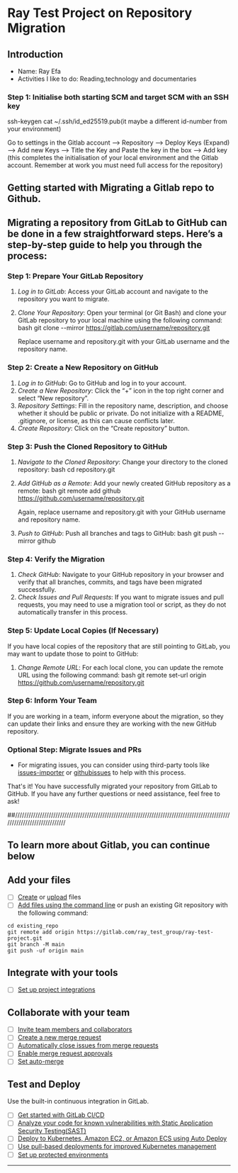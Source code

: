 # Ray Test Project on Repository Migration

## Introduction

* Name: Ray Efa
* Activities I like to do: Reading,technology and documentaries

### Step 1: Initialise both starting SCM and target SCM with an SSH key
   
   ssh-keygen
   cat ~/.ssh/id_ed25519.pub(it maybe a different id-number from your environment)

   Go to settings in the Gitlab account --> Repository --> Deploy Keys (Expand) --> Add new Keys --> Title the Key and Paste the key in the box --> Add key (this completes the initialisation of your local environment and the Gitlab account. Remember at work you must need full access for the repository)


## Getting started with Migrating a Gitlab repo to Github.

## Migrating a repository from GitLab to GitHub can be done in a few straightforward steps. Here’s a step-by-step guide to help you through the process:


### Step 1: Prepare Your GitLab Repository
1. *Log in to GitLab*: Access your GitLab account and navigate to the repository you want to migrate.
2. *Clone Your Repository*: Open your terminal (or Git Bash) and clone your GitLab repository to your local machine using the following command:
   bash
   git clone --mirror https://gitlab.com/username/repository.git
   
   Replace username and repository.git with your GitLab username and the repository name.

### Step 2: Create a New Repository on GitHub
1. *Log in to GitHub*: Go to GitHub and log in to your account.
2. *Create a New Repository*: Click the “+” icon in the top right corner and select “New repository”.
3. *Repository Settings*: Fill in the repository name, description, and choose whether it should be public or private. Do not initialize with a README, .gitignore, or license, as this can cause conflicts later.
4. *Create Repository*: Click on the “Create repository” button.

### Step 3: Push the Cloned Repository to GitHub
1. *Navigate to the Cloned Repository*: Change your directory to the cloned repository:
   bash
   cd repository.git
   
2. *Add GitHub as a Remote*: Add your newly created GitHub repository as a remote:
   bash
   git remote add github https://github.com/username/repository.git
   
   Again, replace username and repository.git with your GitHub username and repository name.
3. *Push to GitHub*: Push all branches and tags to GitHub:
   bash
   git push --mirror github
   

### Step 4: Verify the Migration
1. *Check GitHub*: Navigate to your GitHub repository in your browser and verify that all branches, commits, and tags have been migrated successfully.
2. *Check Issues and Pull Requests*: If you want to migrate issues and pull requests, you may need to use a migration tool or script, as they do not automatically transfer in this process.

### Step 5: Update Local Copies (If Necessary)
If you have local copies of the repository that are still pointing to GitLab, you may want to update those to point to GitHub:
1. *Change Remote URL*: For each local clone, you can update the remote URL using the following command:
   bash
   git remote set-url origin https://github.com/username/repository.git
   

### Step 6: Inform Your Team
If you are working in a team, inform everyone about the migration, so they can update their links and ensure they are working with the new GitHub repository.

### Optional Step: Migrate Issues and PRs
- For migrating issues, you can consider using third-party tools like [issues-importer](https://github.com/marketplace/actions/issues-importer) or [githubissues](https://github.com/jenniferbland/github-issues) to help with this process.

That's it! You have successfully migrated your repository from GitLab to GitHub. If you have any further questions or need assistance, feel free to ask!


##//////////////////////////////////////////////////////////////////////////////////////////////////////////////////////////

## To learn more about Gitlab, you can continue below

## Add your files

- [ ] [Create](https://docs.gitlab.com/ee/user/project/repository/web_editor.html#create-a-file) or [upload](https://docs.gitlab.com/ee/user/project/repository/web_editor.html#upload-a-file) files
- [ ] [Add files using the command line](https://docs.gitlab.com/ee/gitlab-basics/add-file.html#add-a-file-using-the-command-line) or push an existing Git repository with the following command:

```
cd existing_repo
git remote add origin https://gitlab.com/ray_test_group/ray-test-project.git
git branch -M main
git push -uf origin main
```

## Integrate with your tools

- [ ] [Set up project integrations](https://gitlab.com/ray_test_group/ray-test-project/-/settings/integrations)

## Collaborate with your team

- [ ] [Invite team members and collaborators](https://docs.gitlab.com/ee/user/project/members/)
- [ ] [Create a new merge request](https://docs.gitlab.com/ee/user/project/merge_requests/creating_merge_requests.html)
- [ ] [Automatically close issues from merge requests](https://docs.gitlab.com/ee/user/project/issues/managing_issues.html#closing-issues-automatically)
- [ ] [Enable merge request approvals](https://docs.gitlab.com/ee/user/project/merge_requests/approvals/)
- [ ] [Set auto-merge](https://docs.gitlab.com/ee/user/project/merge_requests/merge_when_pipeline_succeeds.html)

## Test and Deploy

Use the built-in continuous integration in GitLab.

- [ ] [Get started with GitLab CI/CD](https://docs.gitlab.com/ee/ci/quick_start/index.html)
- [ ] [Analyze your code for known vulnerabilities with Static Application Security Testing(SAST)](https://docs.gitlab.com/ee/user/application_security/sast/)
- [ ] [Deploy to Kubernetes, Amazon EC2, or Amazon ECS using Auto Deploy](https://docs.gitlab.com/ee/topics/autodevops/requirements.html)
- [ ] [Use pull-based deployments for improved Kubernetes management](https://docs.gitlab.com/ee/user/clusters/agent/)
- [ ] [Set up protected environments](https://docs.gitlab.com/ee/ci/environments/protected_environments.html)

***
